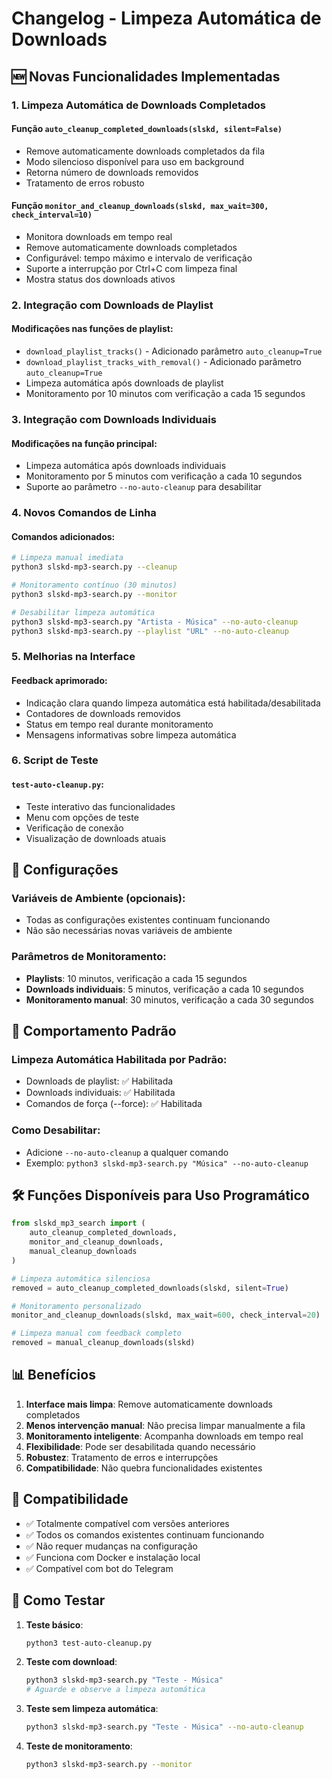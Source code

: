 # Changelog - Limpeza Automática de Downloads

## 🆕 Novas Funcionalidades Implementadas

### 1. Limpeza Automática de Downloads Completados

#### Função `auto_cleanup_completed_downloads(slskd, silent=False)`
- Remove automaticamente downloads completados da fila
- Modo silencioso disponível para uso em background
- Retorna número de downloads removidos
- Tratamento de erros robusto

#### Função `monitor_and_cleanup_downloads(slskd, max_wait=300, check_interval=10)`
- Monitora downloads em tempo real
- Remove automaticamente downloads completados
- Configurável: tempo máximo e intervalo de verificação
- Suporte a interrupção por Ctrl+C com limpeza final
- Mostra status dos downloads ativos

### 2. Integração com Downloads de Playlist

#### Modificações nas funções de playlist:
- `download_playlist_tracks()` - Adicionado parâmetro `auto_cleanup=True`
- `download_playlist_tracks_with_removal()` - Adicionado parâmetro `auto_cleanup=True`
- Limpeza automática após downloads de playlist
- Monitoramento por 10 minutos com verificação a cada 15 segundos

### 3. Integração com Downloads Individuais

#### Modificações na função principal:
- Limpeza automática após downloads individuais
- Monitoramento por 5 minutos com verificação a cada 10 segundos
- Suporte ao parâmetro `--no-auto-cleanup` para desabilitar

### 4. Novos Comandos de Linha

#### Comandos adicionados:
```bash
# Limpeza manual imediata
python3 slskd-mp3-search.py --cleanup

# Monitoramento contínuo (30 minutos)
python3 slskd-mp3-search.py --monitor

# Desabilitar limpeza automática
python3 slskd-mp3-search.py "Artista - Música" --no-auto-cleanup
python3 slskd-mp3-search.py --playlist "URL" --no-auto-cleanup
```

### 5. Melhorias na Interface

#### Feedback aprimorado:
- Indicação clara quando limpeza automática está habilitada/desabilitada
- Contadores de downloads removidos
- Status em tempo real durante monitoramento
- Mensagens informativas sobre limpeza automática

### 6. Script de Teste

#### `test-auto-cleanup.py`:
- Teste interativo das funcionalidades
- Menu com opções de teste
- Verificação de conexão
- Visualização de downloads atuais

## 🔧 Configurações

### Variáveis de Ambiente (opcionais):
- Todas as configurações existentes continuam funcionando
- Não são necessárias novas variáveis de ambiente

### Parâmetros de Monitoramento:
- **Playlists**: 10 minutos, verificação a cada 15 segundos
- **Downloads individuais**: 5 minutos, verificação a cada 10 segundos
- **Monitoramento manual**: 30 minutos, verificação a cada 30 segundos

## 🎯 Comportamento Padrão

### Limpeza Automática Habilitada por Padrão:
- Downloads de playlist: ✅ Habilitada
- Downloads individuais: ✅ Habilitada
- Comandos de força (--force): ✅ Habilitada

### Como Desabilitar:
- Adicione `--no-auto-cleanup` a qualquer comando
- Exemplo: `python3 slskd-mp3-search.py "Música" --no-auto-cleanup`

## 🛠️ Funções Disponíveis para Uso Programático

```python
from slskd_mp3_search import (
    auto_cleanup_completed_downloads,
    monitor_and_cleanup_downloads,
    manual_cleanup_downloads
)

# Limpeza automática silenciosa
removed = auto_cleanup_completed_downloads(slskd, silent=True)

# Monitoramento personalizado
monitor_and_cleanup_downloads(slskd, max_wait=600, check_interval=20)

# Limpeza manual com feedback completo
removed = manual_cleanup_downloads(slskd)
```

## 📊 Benefícios

1. **Interface mais limpa**: Remove automaticamente downloads completados
2. **Menos intervenção manual**: Não precisa limpar manualmente a fila
3. **Monitoramento inteligente**: Acompanha downloads em tempo real
4. **Flexibilidade**: Pode ser desabilitada quando necessário
5. **Robustez**: Tratamento de erros e interrupções
6. **Compatibilidade**: Não quebra funcionalidades existentes

## 🔄 Compatibilidade

- ✅ Totalmente compatível com versões anteriores
- ✅ Todos os comandos existentes continuam funcionando
- ✅ Não requer mudanças na configuração
- ✅ Funciona com Docker e instalação local
- ✅ Compatível com bot do Telegram

## 🧪 Como Testar

1. **Teste básico**:
   ```bash
   python3 test-auto-cleanup.py
   ```

2. **Teste com download**:
   ```bash
   python3 slskd-mp3-search.py "Teste - Música"
   # Aguarde e observe a limpeza automática
   ```

3. **Teste sem limpeza automática**:
   ```bash
   python3 slskd-mp3-search.py "Teste - Música" --no-auto-cleanup
   ```

4. **Teste de monitoramento**:
   ```bash
   python3 slskd-mp3-search.py --monitor
   ```
